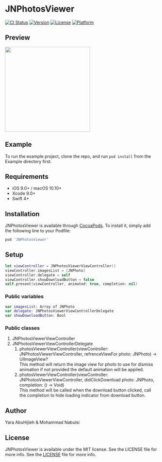 # JNPhotosViewer

[![CI Status](https://img.shields.io/travis/mohammadnabulsi/JNPhotosViewer.svg?style=flat)](https://travis-ci.org/mohammadnabulsi/JNPhotosViewer)
[![Version](https://img.shields.io/cocoapods/v/JNPhotosViewer.svg?style=flat)](https://cocoapods.org/pods/JNPhotosViewer)
[![License](https://img.shields.io/cocoapods/l/JNPhotosViewer.svg?style=flat)](https://cocoapods.org/pods/JNPhotosViewer)
[![Platform](https://img.shields.io/cocoapods/p/JNPhotosViewer.svg?style=flat)](https://cocoapods.org/pods/JNPhotosViewer)

## Preview

<img src="https://github.com/JNDisrupter/JNPhotosViewer/raw/master/Images/preview.gif" width="280"/> 

## Example

To run the example project, clone the repo, and run `pod install` from the Example directory first.

## Requirements

- iOS 9.0+ / macOS 10.10+
- Xcode 9.0+
- Swift 4+

## Installation

JNPhotosViewer is available through [CocoaPods](https://cocoapods.org). To install
it, simply add the following line to your Podfile:

```ruby
pod 'JNPhotosViewer'
```
## Setup

```swift
let viewController = JNPhotosViewerViewController()
viewController.imagesList = [JNPhoto]
viewController.delegate = self
viewController.showDownloadButton = false
self.present(viewController, animated: true, completion: nil)
```

### Public variables
```swift
var imagesList: Array of JNPhoto
var delegate: JNPhotosViewerViewControllerDelegate
var showDownloadButton: Bool
```
### Public classes

1. JNPhotosViewerViewController
2. JNPhotosViewerViewControllerDelegate
    1. photosViewerViewController(viewController: JNPhotosViewerViewController, refrenceViewFor photo: JNPhoto) -> UIImageView?
    <br>This method will return the image view for photo to use for dismiss animation if not provided the default animation will be appiled.
    2. photosViewerViewController(viewController: JNPhotosViewerViewController, didClickDownload photo: JNPhoto, completion: () -> Void)
        <br>This method will be called when the download button clicked, call the completion to hide loading indicator from download button.

## Author

Yara AbuHijleh & Mohammad Nabulsi

## License

JNPhotosViewer is available under the MIT license. See the LICENSE file for more info. See the [LICENSE](https://github.com/JNDisrupter/JNPhotosViewer/blob/master/LICENSE) file for more info.
